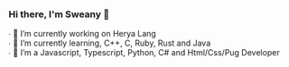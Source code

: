 ### Hi there, I'm Sweany 👋

∙ 🔭 I’m currently working on Herya Lang <br>
∙ 🌱 I’m currently learning, C++, C, Ruby, Rust and Java <br>
∙ 🌃 I’m a Javascript, Typescript, Python, C# and Html/Css/Pug Developer
